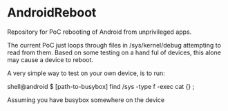 AndroidReboot
=============

Repository for PoC rebooting of Android from unprivileged apps.

The current PoC just loops through files in /sys/kernel/debug attempting to read
from them. Based on some testing on a hand ful of devices, this alone may cause
a device to reboot.

A very simple way to test on your own device, is to run:

shell@android $ [path-to-busybox] find /sys -type f -exec cat {} \;

Assuming you have busybox somewhere on the device
